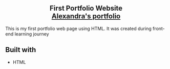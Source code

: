 <h2 align="center">
 First Portfolio Website<br/>
  <a href="https://alexandradanca.github.io/html-portfolio/ " target="_blank">Alexandra's portfolio</a>
</h2>

<p>This is my first portfolio web page using HTML. It was created during front-end learning journey</p>

## Built with
- HTML
